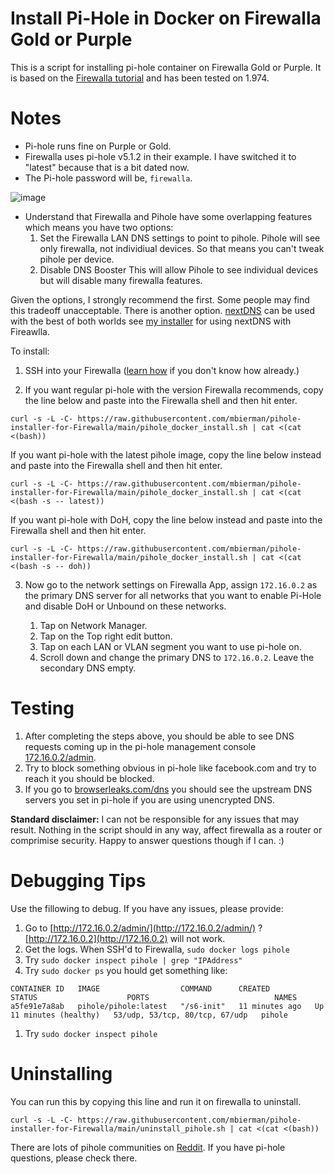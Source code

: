 # Install Pi-Hole in Docker on Firewalla Gold or Purple

This is a script for installing pi-hole container on Firewalla Gold or Purple. It is based on the [Firewalla tutorial](https://help.firewalla.com/hc/en-us/articles/360051625034-Guide-How-to-install-Pi-Hole-on-Gold-Purple-Beta-) and has been tested on 1.974.

# Notes
- Pi-hole runs fine on Purple or Gold.
- Firewalla uses pi-hole v5.1.2  in their example. I have switched it to "latest" because that is a bit dated now. 
- The Pi-hole password will be, `firewalla`.

![image](https://user-images.githubusercontent.com/1205471/180276302-1dfdb91f-952c-4194-8d06-371f1c14912d.png)

- Understand that Firewalla and Pihole have some overlapping features which means you have two options:
     1. Set the Firewalla LAN DNS settings to point to pihole. Pihole will see only firewalla, not individiual devices. So that means you can't tweak pihole per device. 
     2. Disable DNS Booster This will allow Pihole to see individual devices but will disable many firewalla features. 

Given the options, I strongly recommend the first. Some people may find this tradeoff unacceptable. There is another option. [nextDNS](https://nextdns.io) can be used with the best of both worlds see [my installer](https://github.com/mbierman/Firewalla-NextDNS-CLI-install) for using nextDNS with Fireawlla.

To install:
1. SSH into your Firewalla ([learn how](https://help.firewalla.com/hc/en-us/articles/115004397274-How-to-access-Firewalla-using-SSH-) if you don't know how already.)

2. If you want regular pi-hole with the version Firewalla recommends, copy the line below and paste into the Firewalla shell and then hit enter. 

```
curl -s -L -C- https://raw.githubusercontent.com/mbierman/pihole-installer-for-Firewalla/main/pihole_docker_install.sh | cat <(cat <(bash))
```

If you want pi-hole with the latest pihole image, copy the line below instead and paste into the Firewalla shell and then hit enter.
```
curl -s -L -C- https://raw.githubusercontent.com/mbierman/pihole-installer-for-Firewalla/main/pihole_docker_install.sh | cat <(cat <(bash -s -- latest))
```

If you want pi-hole with DoH, copy the line below instead and paste into the Firewalla shell and then hit enter.
```
curl -s -L -C- https://raw.githubusercontent.com/mbierman/pihole-installer-for-Firewalla/main/pihole_docker_install.sh | cat <(cat <(bash -s -- doh))
```

3. Now go to the network settings on Firewalla App, assign `172.16.0.2` as the primary DNS server for all networks that you want to enable Pi-Hole and disable DoH or Unbound on these networks.

     1. Tap on Network Manager. 
     1. Tap on the Top right edit button.
     1. Tap on each LAN or VLAN segment you want to use pi-hole on.
     1. Scroll down and change the primary DNS to `172.16.0.2`. Leave the secondary DNS empty.
     

# Testing
1. After completing the steps above, you should be able to see DNS requests coming up in the pi-hole management console [172.16.0.2/admin](http://172.16.0.2/admin).
2. Try to block something obvious in pi-hole like facebook.com and try to reach it you should be blocked. 
3. If you go to [browserleaks.com/dns](https://browserleaks.com/dns) you should see the upstream DNS servers you set in pi-hole if you are using unencrypted DNS. 


**Standard disclaimer:** I can not be responsible for any issues that may result. Nothing in the script should in any way, affect firewalla as a router or comprimise security. Happy to answer questions though if I can. :)

# Debugging Tips
Use the fillowing to debug. If you have any issues, please provide: 
1. Go to [http://172.16.0.2/admin/](http://172.16.0.2/admin/) ? [http://172.16.0.2](http://172.16.0.2) will not work.
1. Get the logs. When SSH'd to Firewalla, `sudo docker logs pihole`
1. Try `sudo docker inspect pihole | grep "IPAddress"`
1. Try `sudo docker ps` you hould get something like:<br/>
```
CONTAINER ID   IMAGE                  COMMAND      CREATED          STATUS                    PORTS                            NAMES
a5fe91e7a8ab   pihole/pihole:latest   "/s6-init"   11 minutes ago   Up 11 minutes (healthy)   53/udp, 53/tcp, 80/tcp, 67/udp   pihole
```
1. Try `sudo docker inspect pihole`

# Uninstalling

You can run this by copying this line and run it on firewalla to uninstall. 
```
curl -s -L -C- https://raw.githubusercontent.com/mbierman/pihole-installer-for-Firewalla/main/uninstall_pihole.sh | cat <(cat <(bash))
```

There are lots of pihole communities on [Reddit](https://www.reddit.com/r/pihole/). If you have pi-hole questions, please check there. 


